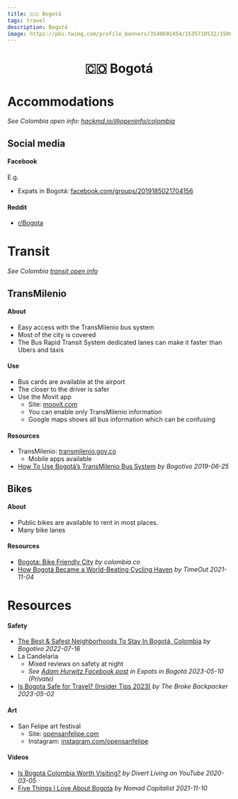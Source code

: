 ```yaml
---
title: 🇨🇴 Bogotá
tags: travel
description: Bogotá
image: https://pbs.twimg.com/profile_banners/3540691454/1535710532/1500x500
---
```


<h1 style="text-align: center;">🇨🇴 Bogotá</h1>

# Accommodations

*See Colombia open info: [hackmd.io/@openinfo/colombia](https://hackmd.io/@openinfo/colombia)*


## Social media

#### Facebook

E.g.

- Expats in Bogotá: [facebook.com/groups/2019185021704156](https://www.facebook.com/groups/2019185021704156)

#### Reddit

- [r/Bogota](https://www.reddit.com/r/Bogota)

# Transit

*See Colombia [transit open info ](https://hackmd.io/@openinfo/colombia#Transit)*

## TransMilenio

#### About

- Easy access with the TransMilenio bus system
- Most of the city is covered
- The Bus Rapid Transit System dedicated lanes can make it faster than Ubers and taxis


#### Use

- Bus cards are available at the airport
- The closer to the driver is safer
- Use the Movit app
    - Site: [moovit.com](https://moovit.com)
    - You can enable only TransMilenio information
    - Google maps shows all bus information which can be confusing

#### Resources

- TransMilenio: [transmilenio.gov.co](https://www.transmilenio.gov.co)
    - Mobile apps available
- [How To Use Bogotá’s TransMilenio Bus System](https://bogotivo.com/en/bogota-transmilenio-guide) *by Bogotivo 2019-06-25*


## Bikes

#### About

- Public bikes are available to rent in most places.
- Many bike lanes

#### Resources

- [Bogota: Bike Friendly City](https://www.colombia.co/en/colombia-travel/bogota-bike-friendly-city) *by colombia.co*
- [How Bogotá Became a World-Beating Cycling Haven](https://www.timeout.com/news/how-bogota-became-a-world-beating-cycling-haven-110421) *by TimeOut 2021-11-04*

# Resources

#### Safety

- [The Best & Safest Neighborhoods To Stay In Bogotá, Colombia](https://bogotivo.com/en/best-bogota-neighborhoods) *by Bogotivo 2022-07-16*
- La Candelaria
    - Mixed reviews on safety at night
    - *See [Adam Hurwitz Facebook post](https://www.facebook.com/groups/2019185021704156/permalink/3747731635516144) *in Expats in Bogotá 2023-05-10* (Private)*
- [Is Bogota Safe for Travel? (Insider Tips 2023)](https://www.thebrokebackpacker.com/is-bogota-safe) *by The Broke Backpacker 2023-05-02*

#### Art

- San Felipe art festival
    - Site: [opensanfelipe.com](https://www.opensanfelipe.com/)
    - Instagram: [instagram.com/opensanfelipe](https://www.instagram.com/opensanfelipe)

#### Videos

- [Is Bogotá Colombia Worth Visiting?](https://www.youtube.com/watch?v=W4UBoqjGjjg) *by Divert Living on YouTube 2020-03-05*
- [Five Things I Love About Bogota](https://www.youtube.com/watch?v=fNhxKDtvVs8) *by Nomad Capitalist 2021-11-10*